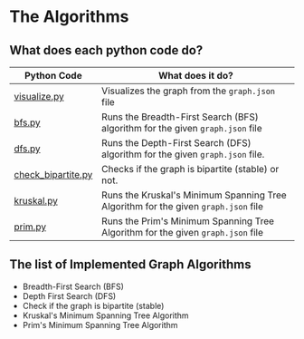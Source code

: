 # The Algorithms

## What does each python code do?

| Python Code                                | What does it do?                                                                   |
| ------------------------------------------ | ---------------------------------------------------------------------------------- |
| [visualize.py](./visualize.py)             | Visualizes the graph from the `graph.json` file                                    |
| [bfs.py](./bfs.py)                         | Runs the Breadth-First Search (BFS) algorithm for the given `graph.json` file      |
| [dfs.py](./dfs.py)                         | Runs the Depth-First Search (DFS) algorithm for the given `graph.json` file.       |
| [check_bipartite.py](./check_bipartite.py) | Checks if the graph is bipartite (stable) or not.                                  |
| [kruskal.py](./kruskal.py)                 | Runs the Kruskal's Minimum Spanning Tree Algorithm for the given `graph.json` file |
| [prim.py](./prim.py)                       | Runs the Prim's Minimum Spanning Tree Algorithm for the given `graph.json` file    |

## The list of Implemented Graph Algorithms

- Breadth-First Search (BFS)
- Depth First Search (DFS)
- Check if the graph is bipartite (stable)
- Kruskal's Minimum Spanning Tree Algorithm
- Prim's Minimum Spanning Tree Algorithm
